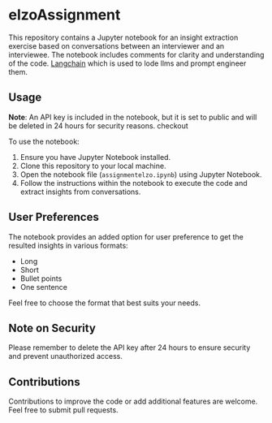 # elzoAssignment


This repository contains a Jupyter notebook for an insight extraction exercise based on conversations between an interviewer and an interviewee. The notebook includes comments for clarity and understanding of the code.
 [Langchain](https://www.langchain.com/) which is used to lode llms and prompt engineer them.
## Usage
**Note**: An API key is included in the notebook, but it is set to public and will be deleted in 24 hours for security reasons.
checkout 

To use the notebook:

1. Ensure you have Jupyter Notebook installed.
2. Clone this repository to your local machine.
3. Open the notebook file (`assignmentelzo.ipynb`) using Jupyter Notebook.
4. Follow the instructions within the notebook to execute the code and extract insights from conversations.

## User Preferences

The notebook provides an added option for user preference to get the resulted insights in various formats:

- Long
- Short
- Bullet points
- One sentence

Feel free to choose the format that best suits your needs.

## Note on Security

Please remember to delete the API key after 24 hours to ensure security and prevent unauthorized access.

## Contributions

Contributions to improve the code or add additional features are welcome. Feel free to submit pull requests.



